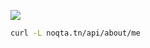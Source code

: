 [![](https://noqta.tn/api/about/me.svg)](https://noqta.tn/api/about/me.svg)

```sh
curl -L noqta.tn/api/about/me
```

